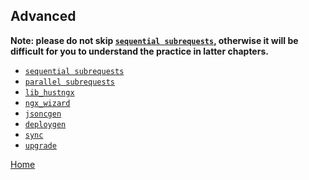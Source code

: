 Advanced
--

**Note: please do not skip [`sequential subrequests`](sequential_subrequests.md), otherwise it will be difficult for you to understand the practice in latter chapters.**

* [`sequential subrequests`](sequential_subrequests.md)
* [`parallel subrequests`](parallel_subrequests.md)
* [`lib_hustngx`](lib_hustngx.md)
* [`ngx_wizard`](ngx_wizard.md)
* [`jsoncgen`](jsoncgen.md)
* [`deploygen`](deploygen.md)
* [`sync`](sync.md)
* [`upgrade`](upgrade.md)

[Home](../index.md)